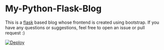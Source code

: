 # My-Python-Flask-Blog
This is a [flask](https://flask.palletsprojects.com/en/1.1.x/) based blog whose frontend is created using bootstrap.
If you have any questions or suggestions, feel free to open an issue or pull request :)

[![Deploy](https://www.herokucdn.com/deploy/button.svg)](https://heroku.com/deploy?template=https://github.com/jak3456/Python-Flask-Blog)
